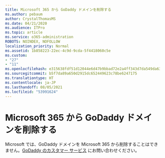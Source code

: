 ```yaml
---
title: Microsoft 365 から GoDaddy ドメインを削除する
ms.author: pebaum
author: CrystalThomasMS
ms.date: 04/21/2020
ms.audience: ITPro
ms.topic: article
ms.service: o365-administration
ROBOTS: NOINDEX, NOFOLLOW
localization_priority: Normal
ms.assetid: 1b858223-22ec-4c9d-9cda-5f4418060c5e
ms.custom:
- "27"
- "11"
ms.openlocfilehash: e315638fdf51d12044e6d47b9bbad72e2a4ff343d7da549da63496f6c8b065f0
ms.sourcegitcommit: b5f7da89a650d2915dc652449623c78be6247175
ms.translationtype: HT
ms.contentlocale: ja-JP
ms.lasthandoff: 08/05/2021
ms.locfileid: "53991624"
---
```

# <a name="remove-your-godaddy-domain-from-microsoft-365"></a>Microsoft 365 から GoDaddy ドメインを削除する

Microsoft では、GoDaddy ドメインを Microsoft 365 から削除することはできません。[GoDaddy のカスタマー サービス](https://aka.ms/contact-godaddy) にお問い合わせください。
  